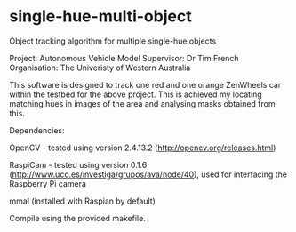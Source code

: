# single-hue-multi-object
Object tracking algorithm for multiple single-hue objects

Project: Autonomous Vehicle Model
Supervisor: Dr Tim French
Organisation: The Univeristy of Western Australia

This software is designed to track one red and one orange ZenWheels car within the testbed for the above project.
This is achieved my locating matching hues in images of the area and analysing masks obtained from this.

Dependencies:

OpenCV - tested using version 2.4.13.2 (http://opencv.org/releases.html)

RaspiCam - tested using version 0.1.6 (http://www.uco.es/investiga/grupos/ava/node/40), used for interfacing the Raspberry Pi camera

mmal (installed with Raspian by default)

Compile using the provided makefile.  
  
